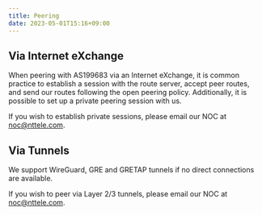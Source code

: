 ```yaml
---
title: Peering
date: 2023-05-01T15:16+09:00
---
```


## Via Internet eXchange

When peering with AS199683 via an Internet eXchange, it is common practice to establish a session with the route server, accept peer routes, and send our routes following the open peering policy. Additionally, it is possible to set up a private peering session with us.

If you wish to establish private sessions, please email our NOC at [noc@nttele.com](noc@nttele.com).

## Via Tunnels

We support WireGuard, GRE and GRETAP tunnels if no direct connections are available.

If you wish to peer via Layer 2/3 tunnels, please email our NOC at [noc@nttele.com](noc@nttele.com).